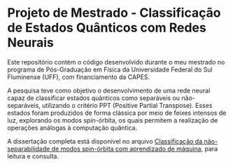 # Projeto de Mestrado - Classificação de Estados Quânticos com Redes Neurais

Este repositório contém o código desenvolvido durante o meu mestrado no programa de Pós-Graduação em Física da Universidade Federal do Sul Fluminense (UFF), com financiamento da CAPES.

A pesquisa teve como objetivo o desenvolvimento de uma rede neural capaz de classificar estados quânticos como separáveis ou não-separáveis, utilizando o critério PPT (Positive Partial Transpose). Esses estados foram produzidos de forma clássica por meio de feixes intensos de luz, explorando os modos spin-órbita, os quais permitem a realização de operações análogas à computação quântica.

A dissertação completa está disponível no arquivo [Classificação da não-separabilidade de modos
spin-órbita com aprendizado de máquina](https://portal.if.uff.br/posgrad/wp-content/uploads/sites/3/2022/06/Telma-Fatima-Clarita-de-Carvalho_dissertacao.pdf), para leitura e consulta.
